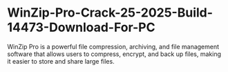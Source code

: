 # WinZip-Pro-Crack-25-2025-Build-14473-Download-For-PC
WinZip Pro is a powerful file compression, archiving, and file management software that allows users to compress, encrypt, and back up files, making it easier to store and share large files. 
